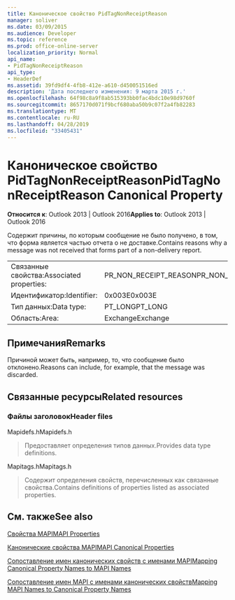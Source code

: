 ```yaml
---
title: Каноническое свойство PidTagNonReceiptReason
manager: soliver
ms.date: 03/09/2015
ms.audience: Developer
ms.topic: reference
ms.prod: office-online-server
localization_priority: Normal
api_name:
- PidTagNonReceiptReason
api_type:
- HeaderDef
ms.assetid: 39fd9df4-4fb8-412e-a610-d450051516ed
description: 'Дата последнего изменения: 9 марта 2015 г.'
ms.openlocfilehash: 64f98c8a9f8ab515393bb0fac4bdc10e98d9760f
ms.sourcegitcommit: 8657170d071f9bcf680aba50b9c07f2a4fb82283
ms.translationtype: MT
ms.contentlocale: ru-RU
ms.lasthandoff: 04/28/2019
ms.locfileid: "33405431"
---
```

# <a name="pidtagnonreceiptreason-canonical-property"></a><span data-ttu-id="bf868-103">Каноническое свойство PidTagNonReceiptReason</span><span class="sxs-lookup"><span data-stu-id="bf868-103">PidTagNonReceiptReason Canonical Property</span></span>

  
  
<span data-ttu-id="bf868-104">**Относится к**: Outlook 2013 | Outlook 2016</span><span class="sxs-lookup"><span data-stu-id="bf868-104">**Applies to**: Outlook 2013 | Outlook 2016</span></span> 
  
<span data-ttu-id="bf868-105">Содержит причины, по которым сообщение не было получено, в том, что форма является частью отчета о не доставке.</span><span class="sxs-lookup"><span data-stu-id="bf868-105">Contains reasons why a message was not received that forms part of a non-delivery report.</span></span>
  
|||
|:-----|:-----|
|<span data-ttu-id="bf868-106">Связанные свойства:</span><span class="sxs-lookup"><span data-stu-id="bf868-106">Associated properties:</span></span>  <br/> |<span data-ttu-id="bf868-107">PR_NON_RECEIPT_REASON</span><span class="sxs-lookup"><span data-stu-id="bf868-107">PR_NON_RECEIPT_REASON</span></span>  <br/> |
|<span data-ttu-id="bf868-108">Идентификатор:</span><span class="sxs-lookup"><span data-stu-id="bf868-108">Identifier:</span></span>  <br/> |<span data-ttu-id="bf868-109">0x003E</span><span class="sxs-lookup"><span data-stu-id="bf868-109">0x003E</span></span>  <br/> |
|<span data-ttu-id="bf868-110">Тип данных:</span><span class="sxs-lookup"><span data-stu-id="bf868-110">Data type:</span></span>  <br/> |<span data-ttu-id="bf868-111">PT_LONG</span><span class="sxs-lookup"><span data-stu-id="bf868-111">PT_LONG</span></span>  <br/> |
|<span data-ttu-id="bf868-112">Область:</span><span class="sxs-lookup"><span data-stu-id="bf868-112">Area:</span></span>  <br/> |<span data-ttu-id="bf868-113">Exchange</span><span class="sxs-lookup"><span data-stu-id="bf868-113">Exchange</span></span>  <br/> |
   
## <a name="remarks"></a><span data-ttu-id="bf868-114">Примечания</span><span class="sxs-lookup"><span data-stu-id="bf868-114">Remarks</span></span>

<span data-ttu-id="bf868-115">Причиной может быть, например, то, что сообщение было отклонено.</span><span class="sxs-lookup"><span data-stu-id="bf868-115">Reasons can include, for example, that the message was discarded.</span></span>
  
## <a name="related-resources"></a><span data-ttu-id="bf868-116">Связанные ресурсы</span><span class="sxs-lookup"><span data-stu-id="bf868-116">Related resources</span></span>

### <a name="header-files"></a><span data-ttu-id="bf868-117">Файлы заголовок</span><span class="sxs-lookup"><span data-stu-id="bf868-117">Header files</span></span>

<span data-ttu-id="bf868-118">Mapidefs.h</span><span class="sxs-lookup"><span data-stu-id="bf868-118">Mapidefs.h</span></span>
  
> <span data-ttu-id="bf868-119">Предоставляет определения типов данных.</span><span class="sxs-lookup"><span data-stu-id="bf868-119">Provides data type definitions.</span></span>
    
<span data-ttu-id="bf868-120">Mapitags.h</span><span class="sxs-lookup"><span data-stu-id="bf868-120">Mapitags.h</span></span>
  
> <span data-ttu-id="bf868-121">Содержит определения свойств, перечисленных как связанные свойства.</span><span class="sxs-lookup"><span data-stu-id="bf868-121">Contains definitions of properties listed as associated properties.</span></span>
    
## <a name="see-also"></a><span data-ttu-id="bf868-122">См. также</span><span class="sxs-lookup"><span data-stu-id="bf868-122">See also</span></span>



[<span data-ttu-id="bf868-123">Свойства MAPI</span><span class="sxs-lookup"><span data-stu-id="bf868-123">MAPI Properties</span></span>](mapi-properties.md)
  
[<span data-ttu-id="bf868-124">Канонические свойства MAPI</span><span class="sxs-lookup"><span data-stu-id="bf868-124">MAPI Canonical Properties</span></span>](mapi-canonical-properties.md)
  
[<span data-ttu-id="bf868-125">Сопоставление имен канонических свойств с именами MAPI</span><span class="sxs-lookup"><span data-stu-id="bf868-125">Mapping Canonical Property Names to MAPI Names</span></span>](mapping-canonical-property-names-to-mapi-names.md)
  
[<span data-ttu-id="bf868-126">Сопоставление имен MAPI с именами канонических свойств</span><span class="sxs-lookup"><span data-stu-id="bf868-126">Mapping MAPI Names to Canonical Property Names</span></span>](mapping-mapi-names-to-canonical-property-names.md)

